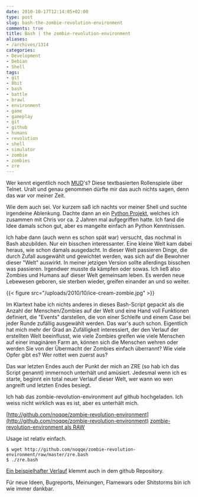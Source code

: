 ```yaml
---
date: 2010-10-17T12:14:05+02:00
type: post
slug: bash-the-zombie-revolution-environment
comments: true
title: Bash | the zombie-revolution-environment
aliases:
- /archives/1314
categories:
- Development
- Debian
- Shell
tags:
- git
- 8bit
- bash
- battle
- brawl
- environment
- game
- gameplay
- git
- github
- humans
- revolution
- shell
- simulator
- zombie
- zombies
- zre
---
```


Wer kennt eigentlich noch [MUD](http://en.wikipedia.org/wiki/MUD)'s?  Diese
textbasierten Rollenspiele über Telnet. Uralt und genau genommen dürfte mir
das auch nichts sagen, denn das war vor meiner Zeit.

Wie dem auch sei. Vor kurzem saß ich nachts vor meiner Shell und suchte
irgendeine Ablenkung. Dachte dann an ein [Python Projekt](/archives/118),
welches ich zusammen mit Chris vor ca. 2 Jahren mal aufgegriffen hatte. Ich
fand die Idee damals schon gut, aber es mangelte einfach an Python
Kenntnissen.

Ich habe dann (auch wenn es schon spät war) versucht, das nochmal in Bash
abzubilden. Nur ein bisschen interessanter. Eine kleine Welt kam dabei
heraus, wie schon damals ausgedacht. In dieser Welt passieren Dinge, die
durch Zufall ausgewählt und gewichtet werden, was sich auf die Bewohner
dieser "Welt" auswirkt. In meiner jetzigen Version sollte allerdings
bisschen was passieren. Irgendwer musste da kämpfen oder sowas. Ich ließ
also Zombies und Humans auf dieser Welt gemeinsam leben. Es werden neue
Lebewesen geboren, sie sterben wieder, greifen einander an und so weiter.

{{< figure src="/uploads/2010/10/ice-cream-zombie.jpg" >}}

[](/uploads/2010/10/ice-cream-zombie.jpg)Im Klartext habe ich nichts
anderes in dieses Bash-Script gepackt als die Anzahl der Menschen/Zombies
auf der Welt und eine Hand voll Funktionen definiert, die "Events"
darstellen, die von einer Schleife und einem Case bei jeder Runde zufällig
ausgewählt werden. Das war's auch schon. Eigentlich hat mich mehr der Grad
an Zufälligkeit interessiert, der den Verlauf der erstellten Welt
beeinflusst, wie viele Zombies greifen wie viele Menschen auf einer
imaginären Farm an, können sich die Menschen wehren oder werden Sie von der
Übermacht der Zombies einfach überrannt? Wie viele Opfer gibt es? Wer
rottet wen zuerst aus?

Das war letzten Endes auch der Punkt der mich an ZRE (so hab ich das Script
genannt) immernoch unterhält und amüsiert. Jedesmal wenn ich es starte,
beginnt ein total neuer Verlauf dieser Welt, wer wann wo wen angreift und
letzten Endes besiegt.

Ich hab das zombie-revolution-environment auf github hochgeladen. Ich weiss
nicht wirklich was es ist, aber es unterhält mich.

[http://github.com/noqqe/zombie-revolution-environment](http://github.com/noqqe/zombie-revolution-environment)
[zombie-revolution-environment als RAW](http://github.com/noqqe/zombie-revolution-environment/raw/master/zre.bash)

Usage ist relativ einfach.

```
$ wget http://github.com/noqqe/zombie-revolution-environment/raw/master/zre.bash
$ ./zre.bash
```

[Ein beispielhafter Verlauf](http://github.com/noqqe/zombie-revolution-environment/blob/master/zre.example)
klemmt auch in dem github Repository.

Für neue Ideen, Bugreports, Meinungen, Flamewars oder Shitstorms bin ich
wie immer dankbar.
